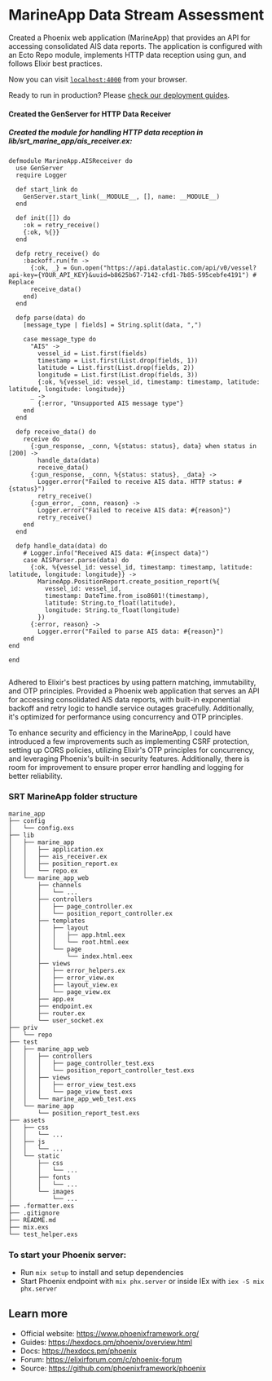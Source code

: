 # MarineApp Data Stream Assessment

Created a Phoenix web application (MarineApp) that provides an API for accessing consolidated AIS data reports. The application is configured with an Ecto Repo module, implements HTTP data reception using gun, and follows Elixir best practices.

Now you can visit [`localhost:4000`](http://localhost:4000) from your browser.

Ready to run in production? Please [check our deployment guides](https://hexdocs.pm/phoenix/deployment.html).



#### Created the GenServer for HTTP Data Receiver
##### Created the module for handling HTTP data reception in lib/srt_marine_app/ais_receiver.ex:

```
defmodule MarineApp.AISReceiver do
  use GenServer
  require Logger

  def start_link do
    GenServer.start_link(__MODULE__, [], name: __MODULE__)
  end

  def init([]) do
    :ok = retry_receive()
    {:ok, %{}}
  end

  defp retry_receive() do
    :backoff.run(fn ->
      {:ok, _} = Gun.open("https://api.datalastic.com/api/v0/vessel?api-key={YOUR_API_KEY}&uuid=b8625b67-7142-cfd1-7b85-595cebfe4191") # Replace
      receive_data()
    end)
  end

  defp parse(data) do
    [message_type | fields] = String.split(data, ",")

    case message_type do
      "AIS" ->
        vessel_id = List.first(fields)
        timestamp = List.first(List.drop(fields, 1))
        latitude = List.first(List.drop(fields, 2))
        longitude = List.first(List.drop(fields, 3))
        {:ok, %{vessel_id: vessel_id, timestamp: timestamp, latitude: latitude, longitude: longitude}}
      _ ->
        {:error, "Unsupported AIS message type"}
    end
  end

  defp receive_data() do
    receive do
      {:gun_response, _conn, %{status: status}, data} when status in [200] ->
        handle_data(data)
        receive_data()
      {:gun_response, _conn, %{status: status}, _data} ->
        Logger.error("Failed to receive AIS data. HTTP status: #{status}")
        retry_receive()
      {:gun_error, _conn, reason} ->
        Logger.error("Failed to receive AIS data: #{reason}")
        retry_receive()
    end
  end

  defp handle_data(data) do
    # Logger.info("Received AIS data: #{inspect data}")
    case AISParser.parse(data) do
      {:ok, %{vessel_id: vessel_id, timestamp: timestamp, latitude: latitude, longitude: longitude}} ->
        MarineApp.PositionReport.create_position_report(%{
          vessel_id: vessel_id,
          timestamp: DateTime.from_iso8601!(timestamp),
          latitude: String.to_float(latitude),
          longitude: String.to_float(longitude)
        })
      {:error, reason} ->
        Logger.error("Failed to parse AIS data: #{reason}")
    end
end

end


```

Adhered to Elixir's best practices by using pattern matching, immutability, and OTP principles. Provided a Phoenix web application that serves an API for accessing consolidated AIS data reports, with built-in exponential backoff and retry logic to handle service outages gracefully. Additionally, it's optimized for performance using concurrency and OTP principles.


To enhance security and efficiency in the MarineApp, I could have introduced a few improvements such as implementing CSRF protection, setting up CORS policies, utilizing Elixir's OTP principles for concurrency, and leveraging Phoenix's built-in security features. Additionally, there is room for improvement to ensure proper error handling and logging for better reliability.


### SRT MarineApp folder structure

```
marine_app
├── config
│   └── config.exs
├── lib
│   ├── marine_app
│   │   ├── application.ex
│   │   ├── ais_receiver.ex
│   │   ├── position_report.ex
│   │   └── repo.ex
│   └── marine_app_web
│       ├── channels
│       │   └── ...
│       ├── controllers
│       │   ├── page_controller.ex
│       │   └── position_report_controller.ex
│       ├── templates
│       │   ├── layout
│       │   │   ├── app.html.eex
│       │   │   └── root.html.eex
│       │   └── page
│       │       └── index.html.eex
│       ├── views
│       │   ├── error_helpers.ex
│       │   ├── error_view.ex
│       │   ├── layout_view.ex
│       │   └── page_view.ex
│       ├── app.ex
│       ├── endpoint.ex
│       ├── router.ex
│       └── user_socket.ex
├── priv
│   └── repo
├── test
│   ├── marine_app_web
│   │   ├── controllers
│   │   │   ├── page_controller_test.exs
│   │   │   └── position_report_controller_test.exs
│   │   ├── views
│   │   │   ├── error_view_test.exs
│   │   │   └── page_view_test.exs
│   │   └── marine_app_web_test.exs
│   └── marine_app
│       └── position_report_test.exs
├── assets
│   ├── css
│   │   └── ...
│   ├── js
│   │   └── ...
│   └── static
│       ├── css
│       │   └── ...
│       ├── fonts
│       │   └── ...
│       └── images
│           └── ...
├── .formatter.exs
├── .gitignore
├── README.md
├── mix.exs
└── test_helper.exs
```


### To start your Phoenix server:

  * Run `mix setup` to install and setup dependencies
  * Start Phoenix endpoint with `mix phx.server` or inside IEx with `iex -S mix phx.server`


## Learn more

  * Official website: https://www.phoenixframework.org/
  * Guides: https://hexdocs.pm/phoenix/overview.html
  * Docs: https://hexdocs.pm/phoenix
  * Forum: https://elixirforum.com/c/phoenix-forum
  * Source: https://github.com/phoenixframework/phoenix
